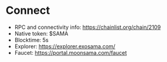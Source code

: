 # Connect

- RPC and connectivity info: https://chainlist.org/chain/2109
- Native token: $SAMA
- Blocktime: 5s
- Explorer: https://explorer.exosama.com/
- Faucet: https://portal.moonsama.com/faucet
